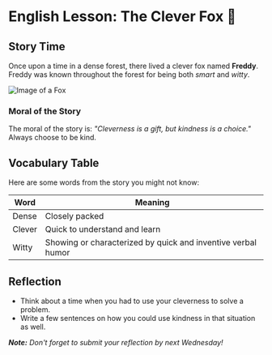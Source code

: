 # English Lesson: The Clever Fox 🦊

## Story Time
Once upon a time in a dense forest, there lived a clever fox named **Freddy**. Freddy was known throughout the forest for being both _smart_ and _witty_.

![Image of a Fox](https://example.com/fox-image.jpg) <!-- Replace with a valid image URL -->

### Moral of the Story
The moral of the story is: _"Cleverness is a gift, but kindness is a choice."_ Always choose to be kind.

## Vocabulary Table
Here are some words from the story you might not know:

| Word       | Meaning        |
|------------|----------------|
| Dense      | Closely packed |
| Clever     | Quick to understand and learn |
| Witty      | Showing or characterized by quick and inventive verbal humor |

## Reflection
- Think about a time when you had to use your cleverness to solve a problem.
- Write a few sentences on how you could use kindness in that situation as well.

_**Note:** Don't forget to submit your reflection by next Wednesday!_

